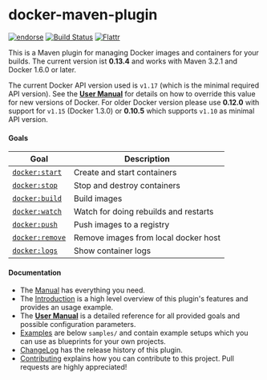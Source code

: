 # docker-maven-plugin

[![endorse](http://api.coderwall.com/rhuss/endorsecount.png)](http://coderwall.com/rhuss)
[![Build Status](https://secure.travis-ci.org/rhuss/docker-maven-plugin.png)](http://travis-ci.org/rhuss/docker-maven-plugin)
[![Flattr](http://api.flattr.com/button/flattr-badge-large.png)](http://flattr.com/thing/73919/Jolokia-JMX-on-Capsaicin)

This is a Maven plugin for managing Docker images and containers for your builds.
The current version ist **0.13.4** and works with Maven 3.2.1 and Docker 1.6.0 or later.

The current Docker API version used is `v1.17` (which is the minimal required API version).
See the **[User Manual](doc/manual.md)** for details on how to override this value for new
versions of Docker. For older Docker version please use **0.12.0** with support for `v1.15` 
(Docker 1.3.0) or **0.10.5** which supports `v1.10` as minimal API version.

#### Goals

| Goal                                          | Description                           |
| --------------------------------------------- | ------------------------------------- |
| [`docker:start`](doc/manual.md#dockerstart)   | Create and start containers           |
| [`docker:stop`](doc/manual.md#dockerstop)     | Stop and destroy containers           |
| [`docker:build`](doc/manual.md#dockerbuild)   | Build images                          |
| [`docker:watch`](doc/manual.md#dockerwatch)   | Watch for doing rebuilds and restarts |
| [`docker:push`](doc/manual.md#dockerpush)     | Push images to a registry             |
| [`docker:remove`](doc/manual.md#dockerremove) | Remove images from local docker host  |
| [`docker:logs`](doc/manual.md#dockerlogs)     | Show container logs                   |

#### Documentation

* The [Manual](https://rhuss.github.io/docker-maven-plugin) has everything you need.
* The [Introduction](doc/intro.md) is a high level
  overview of this plugin's features and provides an usage example.
* The **[User Manual](doc/manual.md)** is a detailed reference for all
  provided goals and possible configuration parameters.
* [Examples](doc/examples.md) are below `samples/` and contain example
  setups which you can use as blueprints for your own projects.
* [ChangeLog](doc/changelog.md) has the release history of this plugin.
* [Contributing](doc/contributing.md) explains how you can contribute to this project. Pull requests are highly appreciated!
  



